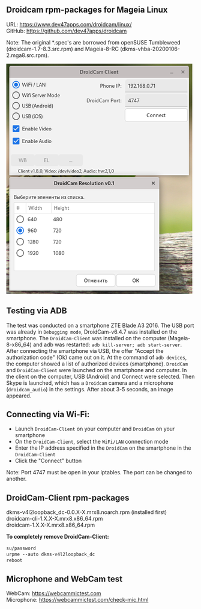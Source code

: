 Droidcam rpm-packages for Mageia Linux
---
URL: https://www.dev47apps.com/droidcam/linux/  
GitHub: https://github.com/dev47apps/droidcam  

Note: The original *.spec's are borrowed from openSUSE Tumbleweed (droidcam-1.7-8.3.src.rpm) and Mageia-8-RC (dkms-vhba-20200106-2.mga8.src.rpm).

![](https://github.com/AKotov-dev/droidcam-rpm/blob/main/scripts/screenshots/screenshot.png)

Testing via ADB
---
The test was conducted on a smartphone ZTE Blade A3 2016. The USB port was already in `Debugging mode`, DroidCam-v6.4.7 was installed on the smartphone. The `DroidCam-Client` was installed on the computer (Mageia-8-x86_64) and adb was restarted: `adb kill-server; adb start-server`. After connecting the smartphone via USB, the offer "Accept the authorization code" (Ok) came out on it. At the command of `adb devices`, the computer showed a list of authorized devices (smartphone). `DroidCam` and `DroidCam-Client` were launched on the smartphone and computer. In the client on the computer, USB (Android) and Connect were selected. Then Skype is launched, which has a `Droidcam` camera and a microphone (`droidcam_audio`) in the settings. After about 3-5 seconds, an image appeared.

Connecting via Wi-Fi:
---
+ Launch `DroidCam-Client` on your computer and `DroidCam` on your smartphone
+ On the `DroidCam-Client`, select the `WiFi/LAN` connection mode
+ Enter the IP address specified in the `DroidCam` on the smartphone in the `DroidCam-Client`
+ Click the "Connect" button

Note: Port 4747 must be open in your iptables. The port can be changed to another.

DroidCam-Client rpm-packages
---
dkms-v4l2loopback_dc-0.0.X-X.mrx8.noarch.rpm (installed first)  
droidcam-cli-1.X.X-X.mrx8.x86_64.rpm  
droidcam-1.X.X-X.mrx8.x86_64.rpm  

**To completely remove DroidCam-Client:**
```
su/password
urpme --auto dkms-v4l2loopback_dc
reboot
```
Microphone and WebCam test
---
WebCam: https://webcammictest.com  
Microphone: https://webcammictest.com/check-mic.html

